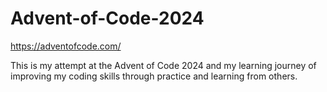 # Advent-of-Code-2024
https://adventofcode.com/

This is my attempt at the Advent of Code 2024 and my learning journey of improving my coding skills through practice and learning from others.
